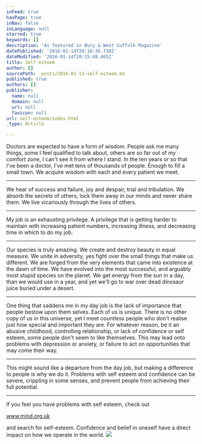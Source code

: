 ```yaml
---
inFeed: true
hasPage: true
inNav: false
inLanguage: null
starred: true
keywords: []
description: 'As featured in Bury & West Suffolk Magazine'
datePublished: '2016-01-14T20:16:36.738Z'
dateModified: '2016-01-14T20:15:48.465Z'
title: Self-esteem
author: []
sourcePath: _posts/2016-01-13-self-esteem.md
published: true
authors: []
publisher:
  name: null
  domain: null
  url: null
  favicon: null
url: self-esteem/index.html
_type: Article

---
```

Doctors are expected to have a form of wisdom. People ask me many things, some I feel qualified to talk about, others are so far out of my comfort zone, I  can't see it from where I stand. In the ten years or so that I've been a doctor, I've met tens of thousands of people. Enough to fill a small town. We acquire wisdom with each and every patient we meet.

****

We hear of success and failure, joy and despair, trial and tribulation. We absorb the secrets of others, lock them away in our minds and never share them. We live vicariously through the lives of others.

****

My job is an exhausting privilege. A privilege that is getting harder to maintain with increasing patient numbers, increasing illness, and decreasing time in which to do my job. 

****

Our species is truly amazing. We create and destroy beauty in equal measure. We unite in adversity, yes fight over the small things that make us different. We are forged from the very elements that came into existence at the dawn of time. We have evolved into the most successful, and arguably most stupid species on the planet. We get energy from the sun in a day, than we would use in a year, and yet we'll go to war over dead dinosaur juice buried under a desert. 

****

One thing that saddens me in my day job is the lack of importance that people bestow upon them selves. Each of us is unique. There is no other copy of us in this universe, yet I meet countless people who don't realise just how special and important they are. For whatever reason, be it an abusive childhood, controlling relationship, or lack of confidence or self esteem, some people don't seem to like themselves. This may lead onto problems with depression or anxiety, or failure to act on opportunities that may come their way.

****

This might sound like a departure from the day job, but making a difference to people is why we do it.  Problems with self esteem and confidence can be severe, crippling in some senses, and prevent people from achieving their full potential.

****

If you feel you have problems with self esteem, check out 

www.mind.org.uk

**[][0]**

and search for self-esteem. Confidence and belief in oneself have a direct impact on how we operate in the world.  ![](https://the-grid-user-content.s3-us-west-2.amazonaws.com/c81594e6-6ad2-43d1-bf71-c532a84c3d2a.jpg)

[0]: http://www.mind.org.uk/